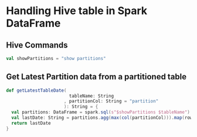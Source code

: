 # Handling Hive table in Spark DataFrame
## Hive Commands
```scala
val showPartitions = "show partitions"
```

## Get Latest Partition data from a partitioned table
```scala
def getLatestTableDate(
                        tableName: String
                      , partitionCol: String = "partition"
                      ): String = {
  val partitions: DataFrame = spark.sql(s"$showPartitions $tableName")
  val lastDate: String = partitions.agg(max(col(partitionCol))).map(row => row.mkString.split("=").last).collect().head
  return lastDate
}
```

